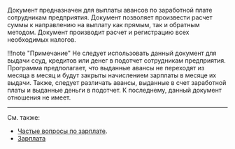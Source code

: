 ﻿Документ предназначен для выплаты авансов по заработной плате сотрудникам предприятия. Документ позволяет произвести расчет суммы к направлению на выплату как прямым, так и обратным методом. Документ производит расчет и регистрацию всех необходимых налогов.

!!!note "Примечание"
    Не следует использовать данный документ для выдачи ссуд, кредитов или денег в подотчет сотрудникам предприятия. Программа предполагает, что выданные авансы не переходят из месяца в месяц и будут закрыты начислением зарплаты в месяце их выдачи. Также, следует различать авансы, выданные в счет заработной платы и выданные деньги в подотчет. К последнему, данный документ отношения не имеет.


---

См. также:

- [Частые вопросы по зарплате](/faqsalary).
- [Зарплата](/salary)